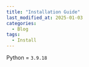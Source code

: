 ```yaml
---
title: "Installation Guide"
last_modified_at: 2025-01-03
categories:
  - Blog
tags:
  - Install
---
```


Python = `3.9.18`

